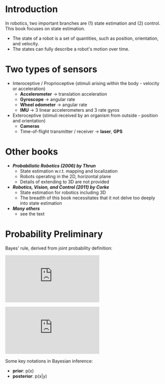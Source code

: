 # Introduction

In robotics, two important branches are (1) state estimation and (2) control. This book focuses on state estimation.
+   The state of a robot is a set of quantities, such as position, orientation, and velocity.
+   The states can fully describe a robot's motion over time. 

# Two types of sensors
+   Interoceptive / Proprioceptive (stimuli arising within the body - velocity or acceleration)
    +   **Accelerometer** -> translation acceleration
    +   **Gyroscope** -> angular rate
    +   **Wheel odometer** -> angular rate
    +   **IMU** -> 3 linear accelerometers and 3 rate gyros
+   Exteroceptive (stimuli received by an organism from outside - position and orientation)
    +   **Cameras**
    +   Time-of-flight transmitter / receiver -> **laser**, **GPS**

# Other books
+   ***Probabilistic Robotics (2006) by Thrun***
    +   State estimation w.r.t. mapping and localization
    +   Robots operating in the 2D, horizontal plane
    +   Details of extending to 3D are not provided
+   ***Robotics, Vision, and Control (2011) by Corke***
    +   State estimation for robotics including 3D
    +   The breadth of this book necessitates that it not delve too deeply into state estimation
+   ***Many others***
    +   see the text

# Probability Preliminary

Bayes' rule, derived from joint probability definition:

![equation](https://latex.codecogs.com/svg.latex?p%28x%2C%20y%29%3Dp%28x%7Cy%29p%28y%29%20%3D%20p%28y%7Cx%29p%28x%29)

![equation](https://latex.codecogs.com/svg.latex?p%28x%7Cy%29%20%3D%20%5Cfrac%7Bp%28y%7Cx%29p%28x%29%7D%7Bp%28y%29%7D%3D%5Cfrac%7Bp%28y%7Cx%29p%28x%29%7D%7B%5Cint%20p%28y%7Cx%29p%28x%29dx%7D)

Some key notations in Bayesian inference:
+   **prior**: p(x)
+   **posterior**: p(x|y)






